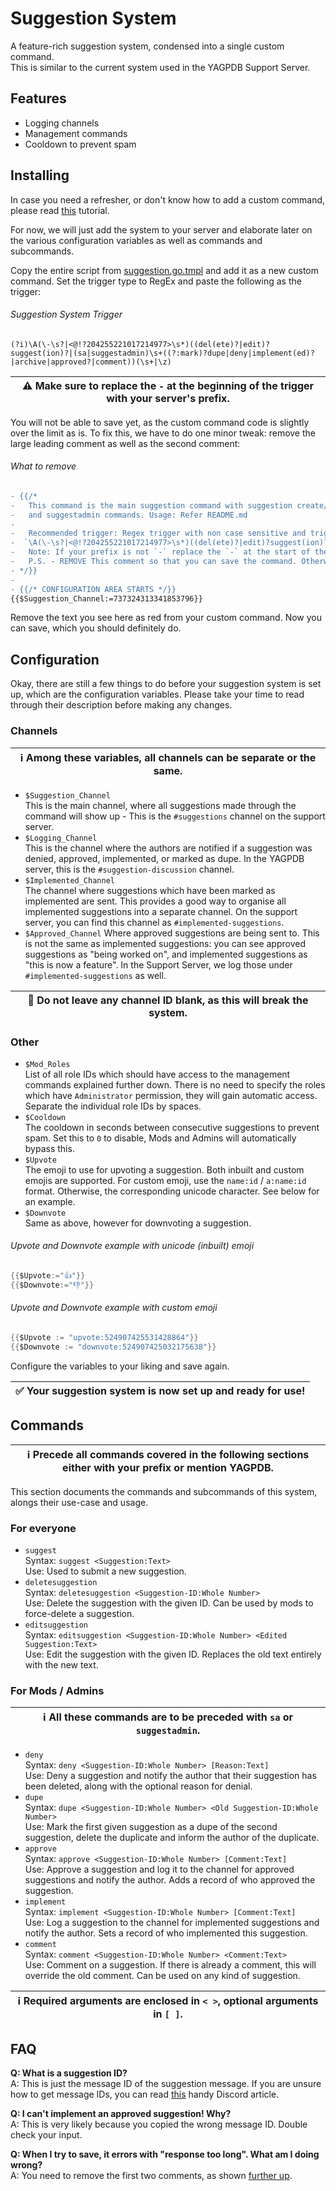 # Suggestion System

A feature-rich suggestion system, condensed into a single custom command.<br>
This is similar to the current system used in the YAGPDB Support Server.

## Features

- Logging channels
- Management commands
- Cooldown to prevent spam

## Installing

In case you need a refresher, or don't know how to add a custom command, please read [this](https://learn.yagpdb.xyz/the-custom-command-interface) tutorial.

For now, we will just add the system to your server and elaborate later on the various configuration variables as well as commands and subcommands.

Copy the entire script from [suggestion.go.tmpl](suggestion.go.tmpl) and add it as a new custom command. Set the trigger type to RegEx and paste the following as the trigger:

###### Suggestion System Trigger

```
(?i)\A(\-\s?|<@!?204255221017214977>\s*)((del(ete)?|edit)?suggest(ion)?|(sa|suggestadmin)\s+((?:mark)?dupe|deny|implement(ed)?|archive|approved?|comment))(\s+|\z)
```

| ⚠ Make sure to replace the `-` at the beginning of the trigger with your server's prefix.
| ---- |

You will not be able to save yet, as the custom command code is slightly over the limit as is. To fix this, we have to do one minor tweak: remove the large leading comment as well as the second comment:

###### What to remove

```diff
- {{/*
- 	This command is the main suggestion command with suggestion create/edit/delete
-   and suggestadmin commands. Usage: Refer README.md
-
-	Recommended trigger: Regex trigger with non case sensitive and trigger
-  `\A(\-\s?|<@!?204255221017214977>\s*)((del(ete)?|edit)?suggest(ion)?|(sa|suggestadmin)\s+((?:mark)?dupe|deny|implement(ed)?|archive|approved?|comment))(\s+|\z)`
-   Note: If your prefix is not `-` replace the `-` at the start of the trigger with your prefix.
-	P.S. - REMOVE This comment so that you can save the command. Otherwise youll get an error!
- */}}
-
- {{/* CONFIGURATION AREA STARTS */}}
{{$Suggestion_Channel:=737324313341853796}}
```

Remove the text you see here as red from your custom command. Now you can save, which you should definitely do.

## Configuration

Okay, there are still a few things to do before your suggestion system is set up, which are the configuration variables. Please take your time to read through their description before making any changes.

### Channels

| ℹ Among these variables, all channels can be separate or the same. |
| ------------------------------------------------------------------ |

- `$Suggestion_Channel`<br>
  This is the main channel, where all suggestions made through the command will show up - This is the `#suggestions` channel on the support server.
- `$Logging_Channel`<br>
  This is the channel where the authors are notified if a suggestion was denied, approved, implemented, or marked as dupe. In the YAGPDB server, this is the `#suggestion-discussion` channel.
- `$Implemented_Channel`<br>
  The channel where suggestions which have been marked as implemented are sent. This provides a good way to organise all implemented suggestions into a separate channel. On the support server, you can find this channel as `#implemented-suggestions`.
- `$Approved_Channel`
  Where approved suggestions are being sent to. This is not the same as implemented suggestions: you can see approved suggestions as "being worked on", and implemented suggestions as "this is now a feature". In the Support Server, we log those under `#implemented-suggestions` as well.

| 🛑 Do not leave any channel ID blank, as this will break the system. |
| -------------------------------------------------------------------- |

### Other

- `$Mod_Roles`<br>
  List of all role IDs which should have access to the management commands explained further down. There is no need to specify the roles which have `Administrator` permission, they will gain automatic access. Separate the individual role IDs by spaces.
- `$Cooldown`<br>
  The cooldown in seconds between consecutive suggestions to prevent spam. Set this to `0` to disable, Mods and Admins will automatically bypass this.
- `$Upvote`<br>
  The emoji to use for upvoting a suggestion. Both inbuilt and custom emojis are supported. For custom emoji, use the `name:id` / `a:name:id` format. Otherwise, the corresponding unicode character. See below for an example.
- `$Downvote`<br>
  Same as above, however for downvoting a suggestion.

###### Upvote and Downvote example with unicode (inbuilt) emoji

```go
{{$Upvote:="👍"}}
{{$Downvote:="👎"}}
```

###### Upvote and Downvote example with custom emoji

```go
{{$Upvote := "upvote:524907425531428864"}}
{{$Downvote := "downvote:524907425032175638"}}
```

Configure the variables to your liking and save again.

| ✅ Your suggestion system is now set up and ready for use! |
| ---------------------------------------------------------- |

## Commands

| ℹ Precede all commands covered in the following sections either with your prefix or mention YAGPDB. |
| --------------------------------------------------------------------------------------------------- |

This section documents the commands and subcommands of this system, alongs their use-case and usage.

### For everyone

- `suggest`<br>
  Syntax: `suggest <Suggestion:Text>`<br>
  Use: Used to submit a new suggestion.
- `deletesuggestion`<br>
  Syntax: `deletesuggestion <Suggestion-ID:Whole Number>`<br>
  Use: Delete the suggestion with the given ID. Can be used by mods to force-delete a suggestion.
- `editsuggestion`<br>
  Syntax: `editsuggestion <Suggestion-ID:Whole Number> <Edited Suggestion:Text>`<br>
  Use: Edit the suggestion with the given ID. Replaces the old text entirely with the new text.

### For Mods / Admins

| ℹ All these commands are to be preceded with `sa` or `suggestadmin`. |
| -------------------------------------------------------------------- |

- `deny`<br>
  Syntax: `deny <Suggestion-ID:Whole Number> [Reason:Text]`<br>
  Use: Deny a suggestion and notify the author that their suggestion has been deleted, along with the optional reason for denial.
- `dupe`<br>
  Syntax: `dupe <Suggestion-ID:Whole Number> <Old Suggestion-ID:Whole Number>`<br>
  Use: Mark the first given suggestion as a dupe of the second suggestion, delete the duplicate and inform the author of the duplicate.
- `approve`<br>
  Syntax: `approve <Suggestion-ID:Whole Number> [Comment:Text]`<br>
  Use: Approve a suggestion and log it to the channel for approved suggestions and notify the author. Adds a record of who approved the suggestion.
- `implement`<br>
  Syntax: `implement <Suggestion-ID:Whole Number> [Comment:Text]`<br>
  Use: Log a suggestion to the channel for implemented suggestions and notify the author. Sets a record of who implemented this suggestion.
- `comment`<br>
  Syntax: `comment <Suggestion-ID:Whole Number> <Comment:Text>`<br>
  Use: Comment on a suggestion. If there is already a comment, this will override the old comment. Can be used on any kind of suggestion.

| ℹ Required arguments are enclosed in `< >`, optional arguments in `[ ]`. |
| ------------------------------------------------------------------------ |

## FAQ

**Q: What is a suggestion ID?**<br>
A: This is just the message ID of the suggestion message. If you are unsure how to get message IDs, you can read [this](https://support.discord.com/hc/en-us/articles/206346498) handy Discord article.

**Q: I can't implement an approved suggestion! Why?**<br>
A: This is very likely because you copied the wrong message ID. Double check your input.

**Q: When I try to save, it errors with "response too long". What am I doing wrong?**<br>
A: You need to remove the first two comments, as shown [further up](#What-to-remove).
